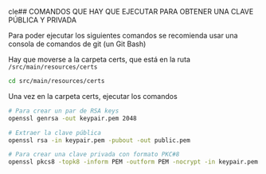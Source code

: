 cle## COMANDOS QUE HAY QUE EJECUTAR PARA OBTENER UNA CLAVE PÚBLICA Y PRIVADA

Para poder ejecutar los siguientes comandos se recomienda usar una consola de comandos de git (un Git Bash)

Hay que moverse a la carpeta certs, que está en la ruta `/src/main/resources/certs`

```bash
cd src/main/resources/certs
```

Una vez en la carpeta certs, ejecutar los comandos

```bash
# Para crear un par de RSA keys  
openssl genrsa -out keypair.pem 2048
```

```bash
# Extraer la clave pública
openssl rsa -in keypair.pem -pubout -out public.pem
```

```bash
# Para crear una clave privada con formato PKC#8
openssl pkcs8 -topk8 -inform PEM -outform PEM -nocrypt -in keypair.pem -out private.pem
```